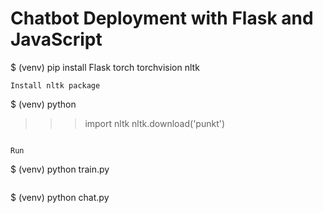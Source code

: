 # Chatbot Deployment with Flask and JavaScript

$ (venv) pip install Flask torch torchvision nltk
```
Install nltk package
```
$ (venv) python
>>> import nltk
>>> nltk.download('punkt')
```

Run
```
$ (venv) python train.py
```
```
$ (venv) python chat.py
```